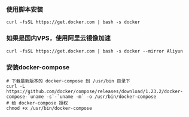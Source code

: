 ### 使用脚本安装

```
curl -fsSL https://get.docker.com | bash -s docker
```

### 如果是国内VPS，使用阿里云镜像加速

```
curl -fsSL https://get.docker.com | bash -s docker --mirror Aliyun
```

### 安装docker-compose

```
# 下载最新版本的 docker-compose 到 /usr/bin 目录下
curl -L https://github.com/docker/compose/releases/download/1.23.2/docker-compose-`uname -s`-`uname -m` -o /usr/bin/docker-compose
# 给 docker-compose 授权
chmod +x /usr/bin/docker-compose
```

